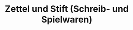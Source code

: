 ---
title: "Zettel und Stift (Schreib- und Spielwaren)"
url: /babenhausen/zettel-und-stift-schreib-und-spielwaren/
shop: Lebensmittel
---